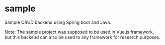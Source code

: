 # sample
Sample CRUD backend using Spring boot and Java.

Note: The sample project was supposed to be used in Vue.js framework, but this backend can also be used to any framework for research purposes.

